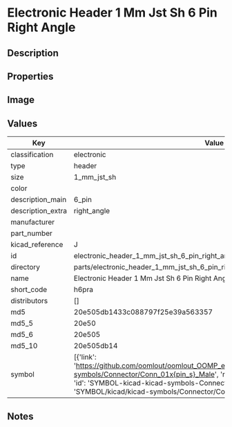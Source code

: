 # Electronic Header 1 Mm Jst Sh 6 Pin Right Angle

## Description

## Properties


## Image


## Values

| Key | Value |
| --- | --- |
| classification | electronic |
| type | header |
| size | 1_mm_jst_sh |
| color |  |
| description_main | 6_pin |
| description_extra | right_angle |
| manufacturer |  |
| part_number |  |
| kicad_reference | J |
| id | electronic_header_1_mm_jst_sh_6_pin_right_angle |
| directory | parts/electronic_header_1_mm_jst_sh_6_pin_right_angle |
| name | Electronic Header 1 Mm Jst Sh 6 Pin Right Angle |
| short_code | h6pra |
| distributors | [] |
| md5 | 20e505db1433c088797f25e39a563357 |
| md5_5 | 20e50 |
| md5_6 | 20e505 |
| md5_10 | 20e505db14 |
| symbol | [{'link': 'https://github.com/oomlout/oomlout_OOMP_eda_V2/tree/main/SYMBOL/kicad/kicad-symbols/Connector/Conn_01x{pin_s}_Male', 'name': 'Connector : Conn_01x06_Male', 'id': 'SYMBOL-kicad-kicad-symbols-Connector-Conn_01x06_Male', 'directory': 'SYMBOL/kicad/kicad-symbols/Connector/Conn_01x06_Male/'}] |

## Notes

